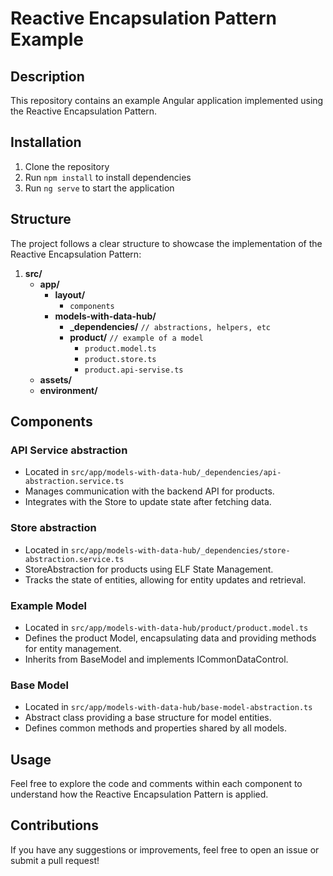 # Reactive Encapsulation Pattern Example

## Description

This repository contains an example Angular application implemented using the Reactive Encapsulation Pattern.

## Installation

1. Clone the repository
2. Run `npm install` to install dependencies
3. Run `ng serve` to start the application

## Structure

The project follows a clear structure to showcase the implementation of the Reactive Encapsulation Pattern:

1. **src/**
   - **app/**
     - **layout/**
       - `components`
     - **models-with-data-hub/**
       - **\_dependencies/** `// abstractions, helpers, etc`
       - **product/** `// example of a model`
         - `product.model.ts`
         - `product.store.ts`
         - `product.api-servise.ts`
   - **assets/**
   - **environment/**

## Components

### API Service abstraction

- Located in `src/app/models-with-data-hub/_dependencies/api-abstraction.service.ts`
- Manages communication with the backend API for products.
- Integrates with the Store to update state after fetching data.

### Store abstraction

- Located in `src/app/models-with-data-hub/_dependencies/store-abstraction.service.ts`
- StoreAbstraction for products using ELF State Management.
- Tracks the state of entities, allowing for entity updates and retrieval.

### Example Model

- Located in `src/app/models-with-data-hub/product/product.model.ts`
- Defines the product Model, encapsulating data and providing methods for entity management.
- Inherits from BaseModel and implements ICommonDataControl.

### Base Model

- Located in `src/app/models-with-data-hub/base-model-abstraction.ts`
- Abstract class providing a base structure for model entities.
- Defines common methods and properties shared by all models.

## Usage

Feel free to explore the code and comments within each component to understand how the Reactive Encapsulation Pattern is
applied.

## Contributions

If you have any suggestions or improvements, feel free to open an issue or submit a pull request!
